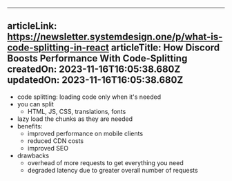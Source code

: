 -----------------------
articleLink: https://newsletter.systemdesign.one/p/what-is-code-splitting-in-react
articleTitle: How Discord Boosts Performance With Code-Splitting
createdOn: 2023-11-16T16:05:38.680Z
updatedOn: 2023-11-16T16:05:38.680Z
-----------------------

- code splitting: loading code only when it's needed
- you can split
  - HTML, JS, CSS, translations, fonts
- lazy load the chunks as they are needed
- benefits:
  - improved performance on mobile clients
  - reduced CDN costs
  - improved SEO
- drawbacks
  - overhead of more requests to get everything you need
  - degraded latency due to greater overall number of requests